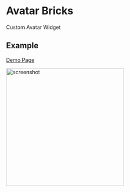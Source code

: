 # Avatar Bricks

Custom Avatar Widget

## Example

[Demo Page](../../lib/brick/avatar/demo_page.dart)

[<img src="https://github.com/congson99/bricks/blob/son/refactor/bricks/_avatar/assets/avatar_screenshot.PNG?raw=true" alt="screenshot" width="320"/>](../../lib/brick/avatar/demo_page.dart)